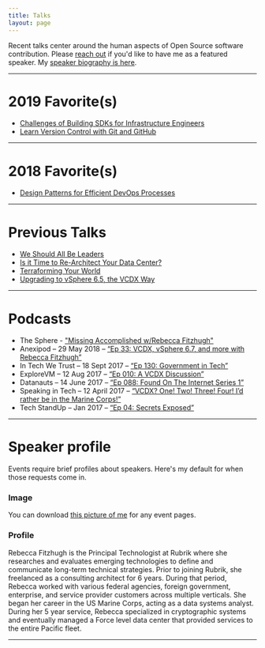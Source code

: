 ```yaml
---
title: Talks
layout: page
---
```


Recent talks center around the human aspects of Open Source software contribution. Please [reach out](mailto:rebecca@technicloud.com) if you'd like to have me as a featured speaker. My [speaker biography is here](#speaker-profile).

---

# 2019 Favorite(s)

* [Challenges of Building SDKs for Infrastructure Engineers](/talks/challenges-of-building-sdks-for-instrastructure-engineers.md)
* [Learn Version Control with Git and GitHub](/talks/learn-version-control-with-git-and-github.md)

---

# 2018 Favorite(s)

* [Design Patterns for Efficient DevOps Processes](/talks/design-patterns-for-efficient-devops-process.md)

---

# Previous Talks

* [We Should All Be Leaders](/talks/we-should-all-be-leaders.md)
* [Is it Time to Re-Architect Your Data Center?](/talks/is-it-time-to-rearchitect-your-data-center.md)
* [Terraforming Your World](/talks/terraforming-your-world.md)
* [Upgrading to vSphere 6.5, the VCDX Way](/talks/upgrading-to-vsphere-65-the-vcdx-way.md)

---

# Podcasts

* The Sphere - ["Missing Accomplished w/Rebecca Fitzhugh"](http://www.virtualizedgeek.com/2018/08/the-sphere-mission-accomplished-w-rebecca-fitzhugh/)
* Anexipod – 29 May 2018 – [“Ep 33: VCDX, vSphere 6.7, and more with Rebecca Fitzhugh”](https://www.anexinet.com/blog/episode-33-vcdx-vsphere-6-7-and-more-with-rebecca-fitzhugh/)
* In Tech We Trust – 18 Sept 2017 – [“Ep 130: Government in Tech”](https://www.podbean.com/media/share/pb-c588c-73d507#)
* ExploreVM – 12 Aug 2017 – [“Ep 010: A VCDX Discussion”](http://www.explorevm.com/2017/08/explorevm-podcast-episode-10-vcdx.html)
* Datanauts – 14 June 2017 – [“Ep 088: Found On The Internet Series 1”](https://packetpushers.net/podcast/datanauts-88-found-on-internet/)
* Speaking in Tech – 12 April 2017 – [“VCDX? One! Two! Three! Four! I’d rather be in the Marine Corps!”](https://www.theregister.co.uk/2017/04/12/speaking_in_tech_episode_256/?mt=1492011907313)
* Tech StandUp – Jan 2017 – [“Ep 04: Secrets Exposed”](https://nerdblurt.com/tech-stand-up-podcast-episode-4-secrets-exposed/)

---

# Speaker profile
Events require brief profiles about speakers. Here's my default for when those requests come in.

### Image
You can download [this picture of me](/assets/images/me.jpng) for any event pages.

### Profile

Rebecca Fitzhugh is the Principal Technologist at Rubrik where she researches and evaluates emerging technologies to define and communicate long-term technical strategies. Prior to joining Rubrik, she freelanced as a consulting architect for 6 years. During that period, Rebecca worked with various federal agencies, foreign government, enterprise, and service provider customers across multiple verticals. She began her career in the US Marine Corps, acting as a data systems analyst. During her 5 year service, Rebecca specialized in cryptographic systems and eventually managed a Force level data center that provided services to the entire Pacific fleet. 

---
